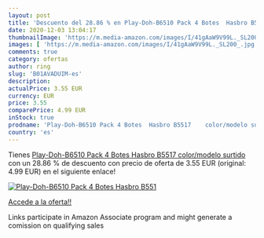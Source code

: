 ```yaml
---
layout: post
title: 'Descuento del 28.86 % en Play-Doh-B6510 Pack 4 Botes  Hasbro B551'
date: 2020-12-03 13:04:17
thumbnailImage: 'https://m.media-amazon.com/images/I/41gAaW9V99L._SL200_.jpg'
images: [ 'https://m.media-amazon.com/images/I/41gAaW9V99L._SL200_.jpg' ]
comments: true
category: ofertas
author: ring
slug: 'B01AVADUIM-es'
description:
actualPrice: 3.55 EUR
currency: EUR
price: 3.55
comparePrice: 4.99 EUR
inStock: true
prodname: 'Play-Doh-B6510 Pack 4 Botes  Hasbro B5517    color/modelo surtido'
country: 'es'
---
```


Tienes [Play-Doh-B6510 Pack 4 Botes  Hasbro B5517    color/modelo surtido](https://www.amazon.es/dp/B01AVADUIM/?tag=tolees-21) con un 28.86 % de descuento con precio de oferta de 3.55 EUR (original: 4.99 EUR) en el siguiente enlace!

[![Play-Doh-B6510 Pack 4 Botes  Hasbro B551](https://m.media-amazon.com/images/I/41gAaW9V99L._SL200_.jpg)](https://www.amazon.es/dp/B01AVADUIM/?tag=tolees-21)

[Accede a la oferta!!](https://www.amazon.es/dp/B01AVADUIM/?tag=tolees-21)

Links participate in Amazon Associate program and might generate a comission on qualifying sales


